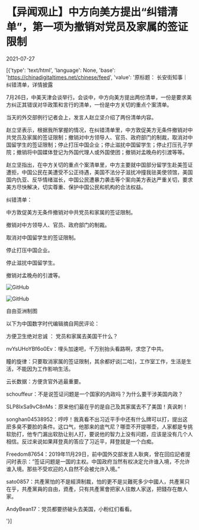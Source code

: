 # 【异闻观止】中方向美方提出“纠错清单”，第一项为撤销对党员及家属的签证限制

2021-07-27

[{'type': 'text/html', 'language': None, 'base': 'https://chinadigitaltimes.net/chinese/feed', 'value': '原标题： 长安街知事｜纠错清单，详情披露

7月26日，中美天津会谈举行。会谈中，中方向美方提出两份清单，一份是要求美方纠正其错误对华政策和言行的清单，一份是中方关切的重点个案清单。

当天的外交部例行记者会上，发言人赵立坚介绍了两份清单内容。

赵立坚表示，根据我所掌握的情况，在纠错清单里，中方敦促美方无条件撤销对中共党员及家属的签证限制；撤销对中方领导人、官员、政府部门的制裁，取消对中国留学生的签证限制；停止打压中国企业；停止滋扰中国留学生；停止打压孔子学院；撤销将中国媒体登记为外国代理人或外国使团；撤销对孟晚舟的引渡等等。

赵立坚指出，在中方关切的重点个案清单里，中方主要就中国部分留学生赴美签证遭拒，中国公民在美遭受不公正待遇，美国不法分子滋扰冲撞我驻美使领馆，美国国内仇亚、反华情绪滋长，中国公民遭暴力袭击等个案向美方表达严重关切，要求美方尽快解决，切实尊重、保护中国公民和机构的合法权益。



纠错清单：



中方敦促美方无条件撤销对中共党员和家属的签证限制。

撤销对中方领导人、官员、政府部门的制裁。

取消对中国留学生的签证限制。

停止打压中国企业。

停止滋扰中国留学生。

撤销对孟晚舟的引渡等。



![GitHub](https://chinadigitaltimes.net/chinese/files/2021/07/post-668814-60ffa67430852.)

![GitHub](https://chinadigitaltimes.net/chinese/files/2021/07/image-1627367109573.png)   

 自由亚洲制图  



以下为中国数字时代编辑摘自网民评论：



方便卫生绝对忠诚 ： 党员和家属去美国干什么？

nvYsUHoYBf6o0Ev：埋头加速吧，千万别抬头看路啊，求您了中共。

瞳的旋律：只要取消家属的签证限制，其余都好谈[二哈]，工作室工作，生活是生活，不能因为工作影响生活。

云长数据：方便贪官外逃最重要。

schouffeur：不是说签证问题是一个国家的内政吗？为什么要干涉美国内政？

SLP8IxSa9vC8nMs：原来他们最在乎的是自己及其家属去不了美国！真讽刺！

songhan04538952：哼哼！我真看不出习近平手中还有什么牌可以打，提出这麽多臭不要脸的条件。这口气，他那来的底气尼？哪壶不开提哪壶，人家都是专挑软肋打，他专门漏出软肋让别人打，要说他的智力上没有问题，应该是没有几个人相信。反过来说如果拜登真的答应了习近平，拜登就是一个白痴。

Freedom87654：2019年11月29日，前中国外交部发言人耿爽，曾在回应記者提问时表示：”签证问题是一国的主权。中国政府当然有权决定允许谁入境，不允许谁入境。那些不受欢迎的人自然不会被允许入境。”

sato0857：共產黨怕的不是經濟制裁，怕的更不是災難死多少中國人，共產黨只在乎，共產黨員的自由，資產，只有共產黨會把家人往敵人家送，把錢存在敵人家。

AndyBean17：党员都要挤破头去美国，小粉红们看看。

'}]